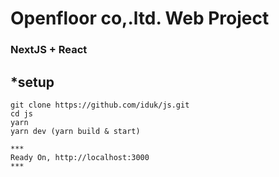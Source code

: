 # Openfloor co,.ltd. Web Project

### NextJS + React

## \*setup

    git clone https://github.com/iduk/js.git
    cd js
    yarn
    yarn dev (yarn build & start)

    ***
    Ready On, http://localhost:3000
    ***
